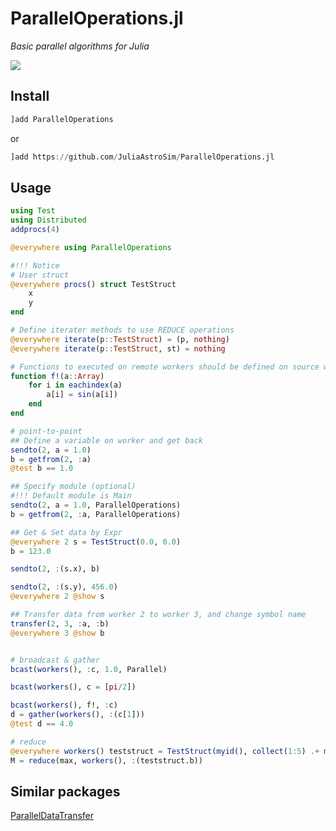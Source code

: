 # ParallelOperations.jl

*Basic parallel algorithms for Julia*

![](https://github.com/JuliaAstroSim/ParallelOperations.jl/workflows/.github/workflows/CI.yml/badge.svg)

## Install

```julia
]add ParallelOperations
```
or
```julia
]add https://github.com/JuliaAstroSim/ParallelOperations.jl
```

## Usage

```julia
using Test
using Distributed
addprocs(4)

@everywhere using ParallelOperations

#!!! Notice
# User struct
@everywhere procs() struct TestStruct
    x
    y
end

# Define iterater methods to use REDUCE operations
@everywhere iterate(p::TestStruct) = (p, nothing)
@everywhere iterate(p::TestStruct, st) = nothing

# Functions to executed on remote workers should be defined on source worker
function f!(a::Array)
    for i in eachindex(a)
        a[i] = sin(a[i])
    end
end

# point-to-point
## Define a variable on worker and get back
sendto(2, a = 1.0)
b = getfrom(2, :a)
@test b == 1.0

## Specify module (optional)
#!!! Default module is Main
sendto(2, a = 1.0, ParallelOperations)
b = getfrom(2, :a, ParallelOperations)

## Get & Set data by Expr
@everywhere 2 s = TestStruct(0.0, 0.0)
b = 123.0

sendto(2, :(s.x), b)

sendto(2, :(s.y), 456.0)
@everywhere 2 @show s

## Transfer data from worker 2 to worker 3, and change symbol name
transfer(2, 3, :a, :b)
@everywhere 3 @show b


# broadcast & gather
bcast(workers(), :c, 1.0, Parallel)

bcast(workers(), c = [pi/2])

bcast(workers(), f!, :c)
d = gather(workers(), :(c[1]))
@test d == 4.0

# reduce
@everywhere workers() teststruct = TestStruct(myid(), collect(1:5) .+ myid())
M = reduce(max, workers(), :(teststruct.b))
```

## Similar packages

[ParallelDataTransfer](https://github.com/ChrisRackauckas/ParallelDataTransfer.jl)